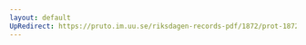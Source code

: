 ```yaml
---
layout: default
UpRedirect: https://pruto.im.uu.se/riksdagen-records-pdf/1872/prot-1872--ak--513/prot-1872--ak--513_017.pdf
---
```

